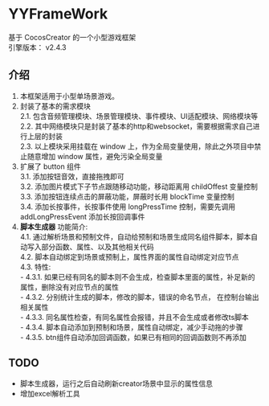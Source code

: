 # YYFrameWork
基于 CocosCreator 的一个小型游戏框架  
引擎版本： v2.4.3  

## 介绍
1. 本框架适用于小型单场景游戏。
2. 封装了基本的需求模块  
   2.1. 包含音频管理模块、场景管理模块、事件模块、UI适配模块、网络模块等  
   2.2. 其中网络模块只是封装了基本的http和websocket，需要根据需求自己进行上层的封装  
   2.3. 以上模块采用挂载在 window 上，作为全局变量使用，除此之外项目中禁止随意增加 window 属性，避免污染全局变量  
3. 扩展了 button 组件  
    3.1. 添加按钮音效，直接拖拽即可  
    3.2. 添加图片模式下子节点跟随移动功能，移动距离用 childOffest 变量控制  
    3.3. 添加按钮连续点击的屏蔽功能，屏蔽时长用  blockTime 变量控制  
    3.4. 添加长按事件，长按事件使用 longPressTime 控制，需要先调用 addLongPressEvent 添加长按回调事件  
4. **脚本生成器** 功能简介:  
    4.1. 通过解析场景和预制文件，自动给预制和场景生成同名组件脚本，脚本自动写入部分函数、属性、以及其他相关代码  
    4.2. 脚本自动绑定到场景或预制上，属性界面的属性自动绑定对应节点  
    4.3. 特性:    
        - 4.3.1. 如果已经有同名的脚本则不会生成，检查脚本里面的属性，补足新的属性，删除没有对应节点的属性  
        - 4.3.2. 分别统计生成的脚本，修改的脚本，错误的命名节点， 在控制台输出相关属性  
        - 4.3.3. 同名属性检查，有同名属性会报错，并且不会生成或者修改ts脚本   
        - 4.3.4. 脚本自动添加到预制和场景，属性自动绑定，减少手动拖的步骤  
        - 4.3.5. btn组件自动添加回调函数，如果已有相同的回调函数则不再添加  

## TODO 
- 脚本生成器，运行之后自动刷新creator场景中显示的属性信息
- 增加excel解析工具